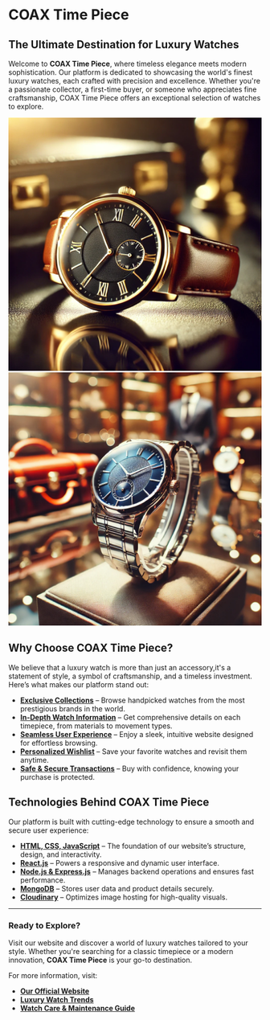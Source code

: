 # COAX Time Piece

## The Ultimate Destination for Luxury Watches

Welcome to **COAX Time Piece**, where timeless elegance meets modern sophistication. Our platform is dedicated to showcasing the world's finest luxury watches, each crafted with precision and excellence. Whether you're a passionate collector, a first-time buyer, or someone who appreciates fine craftsmanship, COAX Time Piece offers an exceptional selection of watches to explore.

<img src="./assets/img/coax-16.webp" alt="Luxury Watch" width="600">
<img src="./assets/img/coax-19.webp" alt="Elegant Timepiece" width="600">

## Why Choose COAX Time Piece?

We believe that a luxury watch is more than just an accessory,it's a statement of style, a symbol of craftsmanship, and a timeless investment. Here’s what makes our platform stand out:

- **[Exclusive Collections](#)** – Browse handpicked watches from the most prestigious brands in the world.
- **[In-Depth Watch Information](#)** – Get comprehensive details on each timepiece, from materials to movement types.
- **[Seamless User Experience](#)** – Enjoy a sleek, intuitive website designed for effortless browsing.
- **[Personalized Wishlist](#)** – Save your favorite watches and revisit them anytime.
- **[Safe & Secure Transactions](#)** – Buy with confidence, knowing your purchase is protected.

## Technologies Behind COAX Time Piece

Our platform is built with cutting-edge technology to ensure a smooth and secure user experience:

- **[HTML, CSS, JavaScript](https://developer.mozilla.org/en-US/docs/Web)** – The foundation of our website’s structure, design, and interactivity.
- **[React.js](https://react.dev/)** – Powers a responsive and dynamic user interface.
- **[Node.js & Express.js](https://expressjs.com/)** – Manages backend operations and ensures fast performance.
- **[MongoDB](https://www.mongodb.com/)** – Stores user data and product details securely.
- **[Cloudinary](https://cloudinary.com/)** – Optimizes image hosting for high-quality visuals.

---

### Ready to Explore?

Visit our website and discover a world of luxury watches tailored to your style. Whether you're searching for a classic timepiece or a modern innovation, **COAX Time Piece** is your go-to destination.

For more information, visit:
- **[Our Official Website](https://yourwebsite.com)**
- **[Luxury Watch Trends](https://luxurywatchtrends.com)**
- **[Watch Care & Maintenance Guide](https://watchcareguide.com)**

